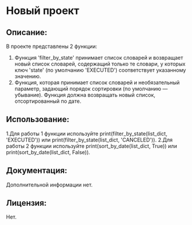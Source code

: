 # Новый проект

## Описание:

В проекте представлены 2 функции:

1. Функция 'filter_by_state' принимает
список словарей и возвращает новый список 
словарей, содержащий только те словари, 
у которых ключ 'state' (по умолчанию 'EXECUTED') 
соответствует указанному значению.
2. Функция, которая принимает список словарей и 
необязательный параметр, задающий порядок сортировки
(по умолчанию — убывание). Функция должна 
возвращать новый список, отсортированный по дате.

## Использование:

1.Для работы 1 функции используйте 
   print(filter_by_state(list_dict, 'EXECUTED')) или
   print(filter_by_state(list_dict, 'CANCELED')). 
2.Для работы 2 функции используйте 
   print(sort_by_date(list_dict, True)) или
   print(sort_by_date(list_dict, False)).

## Документация:

Дополнительной информации нет.

## Лицензия:

Нет.



